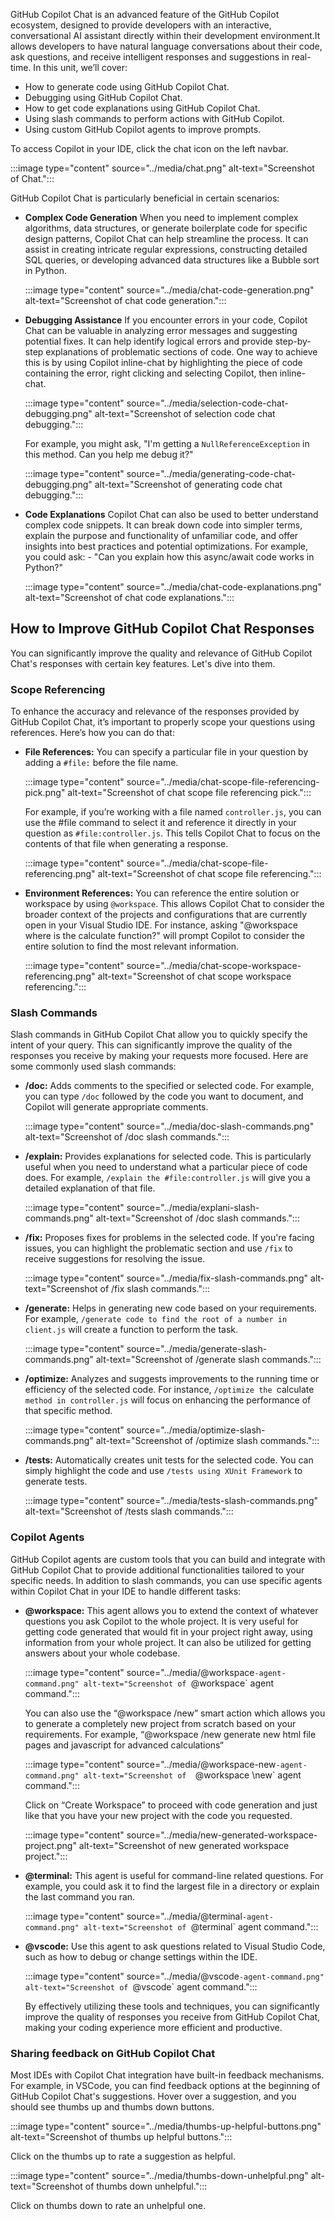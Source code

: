 GitHub Copilot Chat is an advanced feature of the GitHub Copilot ecosystem, designed to provide developers with an interactive, conversational AI assistant directly within their development environment.It allows developers to have natural language conversations about their code, ask questions, and receive intelligent responses and suggestions in real-time.
In this unit, we’ll cover:

- How to generate code using GitHub Copilot Chat.
- Debugging using GitHub Copilot Chat.
- How to get code explanations using GitHub Copilot Chat.
- Using slash commands to perform actions with GitHub Copilot.
- Using custom GitHub Copilot agents to improve prompts.

To access Copilot in your IDE, click the chat icon on the left navbar.

:::image type="content" source="../media/chat.png" alt-text="Screenshot of Chat.":::

GitHub Copilot Chat is particularly beneficial in certain scenarios:

- **Complex Code Generation**
  When you need to implement complex algorithms, data structures, or generate boilerplate code for specific design patterns, Copilot Chat can help streamline the process. It can assist in creating intricate regular expressions, constructing detailed SQL queries, or developing advanced data structures like a Bubble sort in Python. 

  :::image type="content" source="../media/chat-code-generation.png" alt-text="Screenshot of chat code generation.":::

- **Debugging Assistance**
  If you encounter errors in your code, Copilot Chat can be valuable in analyzing error messages and suggesting potential fixes. It can help identify logical errors and provide step-by-step explanations of problematic sections of code. 
  One way to achieve this is by using Copilot inline-chat by highlighting the piece of code containing the error, right clicking and selecting Copilot, then inline-chat. 
  
  :::image type="content" source="../media/selection-code-chat-debugging.png" alt-text="Screenshot of selection code chat debugging.":::

  For example, you might ask, "I'm getting a `NullReferenceException` in this method. Can you help me debug it?"

  :::image type="content" source="../media/generating-code-chat-debugging.png" alt-text="Screenshot of generating code chat debugging.":::
  
- **Code Explanations**
  Copilot Chat can also be used to better understand complex code snippets. It can break down code into simpler terms, explain the purpose and functionality of unfamiliar code, and offer insights into best practices and potential optimizations. For example, you could ask: - "Can you explain how this async/await code works in Python?"

  :::image type="content" source="../media/chat-code-explanations.png" alt-text="Screenshot of chat code explanations.":::


## How to Improve GitHub Copilot Chat Responses
You can significantly improve the quality and relevance of GitHub Copilot Chat's responses with certain key features. Let's dive into them.

### Scope Referencing

To enhance the accuracy and relevance of the responses provided by GitHub Copilot Chat, it’s important to properly scope your questions using references. Here’s how you can do that:

- **File References:** You can specify a particular file in your question by adding a `#file:` before the file name. 

  :::image type="content" source="../media/chat-scope-file-referencing-pick.png" alt-text="Screenshot of chat scope file referencing pick.":::

  For example, if you’re working with a file named `controller.js`, you can use the #file command to select it and reference it directly in your question as `#file:controller.js`. This tells Copilot Chat to focus on the contents of that file when generating a response.

  :::image type="content" source="../media/chat-scope-file-referencing.png" alt-text="Screenshot of chat scope file referencing.":::

- **Environment References:** You can reference the entire solution or workspace by using `@workspace`. This allows Copilot Chat to consider the broader context of the projects and configurations that are currently open in your Visual Studio IDE. For instance, asking "@workspace where is the calculate function?" will prompt Copilot to consider the entire solution to find the most relevant information.

  :::image type="content" source="../media/chat-scope-workspace-referencing.png" alt-text="Screenshot of chat scope workspace referencing.":::

### Slash Commands

Slash commands in GitHub Copilot Chat allow you to quickly specify the intent of your query. This can significantly improve the quality of the responses you receive by making your requests more focused. Here are some commonly used slash commands:

- **/doc:** Adds comments to the specified or selected code. For example, you can type `/doc` followed by the code you want to document, and Copilot will generate appropriate comments.

  :::image type="content" source="../media/doc-slash-commands.png" alt-text="Screenshot of /doc slash commands.":::

- **/explain:** Provides explanations for selected code. This is particularly useful when you need to understand what a particular piece of code does. For example, `/explain the #file:controller.js` will give you a detailed explanation of that file.

  :::image type="content" source="../media/explani-slash-commands.png" alt-text="Screenshot of /doc slash commands.":::

- **/fix:** Proposes fixes for problems in the selected code. If you're facing issues, you can highlight the problematic section and use `/fix` to receive suggestions for resolving the issue.

  :::image type="content" source="../media/fix-slash-commands.png" alt-text="Screenshot of /fix slash commands.":::

- **/generate:** Helps in generating new code based on your requirements. For example, `/generate code to find the root of a number in client.js` will create a function to perform the task.

  :::image type="content" source="../media/generate-slash-commands.png" alt-text="Screenshot of /generate slash commands.":::

- **/optimize:** Analyzes and suggests improvements to the running time or efficiency of the selected code. For instance, `/optimize the `calculate` method in controller.js` will focus on enhancing the performance of that specific method.

  :::image type="content" source="../media/optimize-slash-commands.png" alt-text="Screenshot of /optimize slash commands.":::

- **/tests:** Automatically creates unit tests for the selected code. You can simply highlight the code and use `/tests using XUnit Framework` to generate tests.

  :::image type="content" source="../media/tests-slash-commands.png" alt-text="Screenshot of /tests slash commands.":::

### Copilot Agents

GitHub Copilot agents are custom tools that you can build and integrate with GitHub Copilot Chat to provide additional functionalities tailored to your specific needs. In addition to slash commands, you can use specific agents within Copilot Chat in your IDE to handle different tasks:

- **@workspace:** This agent allows you to extend the context of whatever questions you ask Copilot to the whole project. It is very useful for getting code generated that would fit in your project right away, using information from your whole project. It can also be utilized for getting answers about your whole codebase. 

  :::image type="content" source="../media/@workspace`-agent-command.png" alt-text="Screenshot of `@workspace` agent command.":::

  You can also use the “@workspace /new” smart action which allows you  to generate a completely new project from scratch based on your requirements. For example, “@workspace /new generate new html file pages and javascript for advanced calculations“

  :::image type="content" source="../media/@workspace-new`-agent-command.png" alt-text="Screenshot of  `@workspace \new` agent command.":::

  Click on “Create Workspace” to proceed with code generation and just like that you have your new project with the code you requested.

  :::image type="content" source="../media/new-generated-workspace-project.png" alt-text="Screenshot of new generated workspace project.":::

- **@terminal:** This agent is useful for command-line related questions. For example, you could ask it to find the largest file in a directory or explain the last command you ran.

  :::image type="content" source="../media/@terminal`-agent-command.png" alt-text="Screenshot of `@terminal` agent command.":::

- **@vscode:** Use this agent to ask questions related to Visual Studio Code, such as how to debug or change settings within the IDE.

  :::image type="content" source="../media/@vscode`-agent-command.png" alt-text="Screenshot of `@vscode` agent command.":::

  By effectively utilizing these tools and techniques, you can significantly improve the quality of responses you receive from GitHub Copilot Chat, making your coding experience more efficient and productive.

### Sharing feedback on GitHub Copilot Chat
Most IDEs with Copilot Chat integration have built-in feedback mechanisms. For example, in VSCode, you can find feedback options at the beginning of GitHub Copilot Chat's suggestions. Hover over a suggestion, and you should see thumbs up and thumbs down buttons. 

:::image type="content" source="../media/thumbs-up-helpful-buttons.png" alt-text="Screenshot of thumbs up helpful buttons.":::

Click on the thumbs up to rate a suggestion as helpful. 

:::image type="content" source="../media/thumbs-down-unhelpful.png" alt-text="Screenshot of thumbs down unhelpful.":::

Click on thumbs down to rate an unhelpful one.
